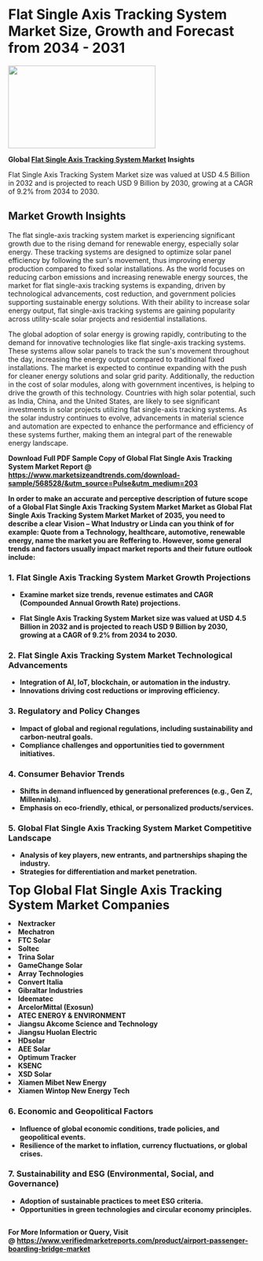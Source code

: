 <H1>Flat Single Axis Tracking System Market Size, Growth and Forecast from 2034 - 2031</H1><img class="aligncenter size-medium wp-image-584254" src="https://thirdeyenews.in/wp-content/uploads/2034/09/Global-Market-Research-300x168.jpeg" alt="" width="300" height="168" /><p><strong>Global&nbsp;<a href="https://www.marketsizeandtrends.com/download-sample/568528/&amp;utm_source=Pulse&amp;utm_medium=203">Flat Single Axis Tracking System Market</a> Insights</strong></p><p>Flat Single Axis Tracking System Market size was valued at USD 4.5 Billion in 2032 and is projected to reach USD 9 Billion by 2030, growing at a CAGR of 9.2% from 2034 to 2030.</p><p><h2>Market Growth Insights</h2> <p>The flat single-axis tracking system market is experiencing significant growth due to the rising demand for renewable energy, especially solar energy. These tracking systems are designed to optimize solar panel efficiency by following the sun's movement, thus improving energy production compared to fixed solar installations. As the world focuses on reducing carbon emissions and increasing renewable energy sources, the market for flat single-axis tracking systems is expanding, driven by technological advancements, cost reduction, and government policies supporting sustainable energy solutions. With their ability to increase solar energy output, flat single-axis tracking systems are gaining popularity across utility-scale solar projects and residential installations.</p> <p><strong></strong></p> <p>The global adoption of solar energy is growing rapidly, contributing to the demand for innovative technologies like flat single-axis tracking systems. These systems allow solar panels to track the sun's movement throughout the day, increasing the energy output compared to traditional fixed installations. The market is expected to continue expanding with the push for cleaner energy solutions and solar grid parity. Additionally, the reduction in the cost of solar modules, along with government incentives, is helping to drive the growth of this technology. Countries with high solar potential, such as India, China, and the United States, are likely to see significant investments in solar projects utilizing flat single-axis tracking systems. As the solar industry continues to evolve, advancements in material science and automation are expected to enhance the performance and efficiency of these systems further, making them an integral part of the renewable energy landscape. <p><strong></p><p><span class=""><strong>Download Full PDF Sample Copy of Global Flat Single Axis Tracking System Market Report</strong> @ <a href="https://www.marketsizeandtrends.com/download-sample/568528/&amp;utm_source=Pulse&amp;utm_medium=203" target="_blank">https://www.marketsizeandtrends.com/download-sample/568528/&amp;utm_source=Pulse&amp;utm_medium=203</a></span></p><p>In order to make an accurate and perceptive description of future scope of a Global&nbsp;Flat Single Axis Tracking System Market Market as Global&nbsp;Flat Single Axis Tracking System Market Market of 2035, you need to describe a clear Vision &ndash; What Industry or Linda can you think of for example: Quote from a Technology, healthcare, automotive, renewable energy, name the market you are Reffering to. However, some general trends and factors usually impact market reports and their future outlook include:</p><h3>1.&nbsp;<strong>Flat Single Axis Tracking System Market Growth Projections</strong></h3><ul><li>Examine market size trends, revenue estimates and CAGR (Compounded Annual Growth Rate) projections.</li><li><p>Flat Single Axis Tracking System Market size was valued at USD 4.5 Billion in 2032 and is projected to reach USD 9 Billion by 2030, growing at a CAGR of 9.2% from 2034 to 2030.</p></li></ul><h3>2.&nbsp;<strong>Flat Single Axis Tracking System Market Technological Advancements</strong></h3><ul><li>Integration of AI, IoT, blockchain, or automation in the industry.</li><li>Innovations driving cost reductions or improving efficiency.</li></ul><h3>3.&nbsp;<strong>Regulatory and Policy Changes</strong></h3><ul><li>Impact of global and regional regulations, including sustainability and carbon-neutral goals.</li><li>Compliance challenges and opportunities tied to government initiatives.</li></ul><h3>4.&nbsp;<strong>Consumer Behavior Trends</strong></h3><ul><li>Shifts in demand influenced by generational preferences (e.g., Gen Z, Millennials).</li><li>Emphasis on eco-friendly, ethical, or personalized products/services.</li></ul><h3>5.&nbsp;<strong>Global Flat Single Axis Tracking System Market Competitive Landscape</strong></h3><ul><li>Analysis of key players, new entrants, and partnerships shaping the industry.</li><li>Strategies for differentiation and market penetration.</li></ul><p data-pm-slice="1 1 []"><span style="color: inherit; font-family: inherit; font-size: 25px;">Top Global Flat Single Axis Tracking System Market Companies</span></p><div class="" data-test-id=""><p><li>Nextracker</li><li> Mechatron</li><li> FTC Solar</li><li> Soltec</li><li> Trina Solar</li><li> GameChange Solar</li><li> Array Technologies</li><li> Convert Italia</li><li> Gibraltar Industries</li><li> Ideematec</li><li> ArcelorMittal (Exosun)</li><li> ATEC ENERGY & ENVIRONMENT</li><li> Jiangsu Akcome Science and Technology</li><li> Jiangsu Huolan Electric</li><li> HDsolar</li><li> AEE Solar</li><li> Optimum Tracker</li><li> KSENC</li><li> XSD Solar</li><li> Xiamen Mibet New Energy</li><li> Xiamen Wintop New Energy Tech</li></p></div><h3>6.&nbsp;<strong>Economic and Geopolitical Factors</strong></h3><ul><li>Influence of global economic conditions, trade policies, and geopolitical events.</li><li>Resilience of the market to inflation, currency fluctuations, or global crises.</li></ul><h3>7.&nbsp;<strong>Sustainability and ESG (Environmental, Social, and Governance)</strong></h3><ul><li>Adoption of sustainable practices to meet ESG criteria.</li><li>Opportunities in green technologies and circular economy principles.</li></ul><h2><strong style="font-size: 14px;">For More Information or Query, Visit @&nbsp;</strong><a style="background-color: #ffffff; font-size: 14px;" href="https://www.marketsizeandtrends.com/report/flat-single-axis-tracking-system-market/" target="_blank">https://www.verifiedmarketreports.com/product/airport-passenger-boarding-bridge-market</a></h2>
